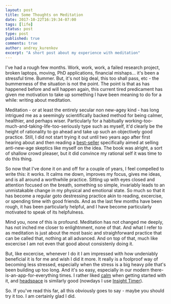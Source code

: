 ```yaml
---
layout: post
title: Some Thoughts on Meditation
date: 2017-10-22T16:19:34-07:00
tags: [life]
status: post
type: post
published: true
comments: true
author: andrey_kurenkov
excerpt: "A short post about my experience with meditation"
---
```

I've had a rough few months. Work, work, work, a failed research project, broken laptops, moving, PhD applications, financial mishaps... it's been a stressful time. Bummer. But, it's not big deal, this too shall pass, etc - the bummerness of the situation is not the point. The point is that as has happened before and will happen again, this current tired predicament has given me motivation to take up something I have been meaning to do for a while: writing about meditation. 

Meditation - or at least the entirely secular non new-agey kind - has long intrigued me as a seemingly scientifically backed method for being calmer, healthier, and perhaps wiser. Particularly for a habitually working-too-much-and-taking-life-too-seriously type such as myself, it'd clearly be the height of rationality to go ahead and take up such an objectively good practice. Still, I did not start trying it out until two years ago after first hearing about and then reading a [best-seller](http://www.10percenthappier.com/mindfulness-meditation-the-basics/) specifically aimed at selling anti-new-age skeptics like myself on the idea. The book was alright, a sort of shallow crowd pleaser, but it did convince my rational self it was time to do this thing.  

So now that I've done it on and off for a couple of years, I feel compelled to write this: it works. It calms me down, improves my focus, gives me ideas, and is all around a worthwhile practice. Sitting up with eyes closed and attention focused on the breath, something so simple, invariably leads to an unmistakable change in my physical and emotional state. So much so that it has become a regular goto destressing practice akin to reading, excercise, or spending time with good friends. And as the last few months have been rough, it has been particularly helpful, and I have become particularly motivated to speak of its helpfulness.

Mind you, none of this is profound. Meditation has not changed me deeply, has not inched me closer to enlightnment, none of that. And what I refer to as meditation is just about the most basic and straighforward practice that can be called that, nothing at all advanced. And on top of that, much like excercise I am not even that good about consistenly doing it.

But, like excercise, whenever I do it I am impressed with how undeniably beneficial it is for me and wish I did it more. It really is a foolproof way of becoming less stressed, especially when the stress is a big heavy pile that's been building up too long. And it's so easy, especially in our modern there-is-an-app-for-everything times. I rather liked [calm](https://www.calm.com/) when getting started with it, and [headspace](https://www.headspace.com/) is similarly good (nowdays I use [Insight Timer](https://insighttimer.com/)). 

So. If you've read this far, all this obviously goes to say - maybe you should try it too. I am certainly glad I did.
